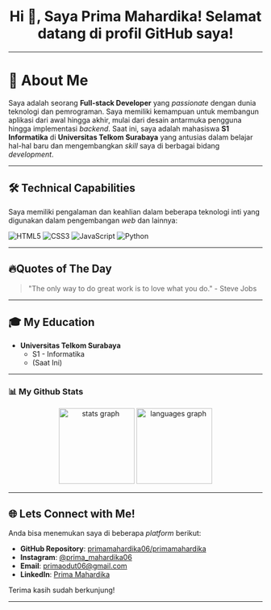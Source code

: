 <h1 align="center">
  Hi 👋, Saya Prima Mahardika! Selamat datang di profil GitHub saya!
</h1>

---

# 🚀 About Me

Saya adalah seorang **Full-stack Developer** yang _passionate_ dengan dunia teknologi dan pemrograman. Saya memiliki kemampuan untuk membangun aplikasi dari awal hingga akhir, mulai dari desain antarmuka pengguna hingga implementasi _backend_. Saat ini, saya adalah mahasiswa **S1 Informatika** di **Universitas Telkom Surabaya** yang antusias dalam belajar hal-hal baru dan mengembangkan _skill_ saya di berbagai bidang _development_.

---

## 🛠️ Technical Capabilities

Saya memiliki pengalaman dan keahlian dalam beberapa teknologi inti yang digunakan dalam pengembangan _web_ dan lainnya:

<p align="left">
  <img src="https://img.shields.io/badge/HTML5-E34F26?style=for-the-badge&logo=html5&logoColor=white" alt="HTML5" />
  <img src="https://img.shields.io/badge/CSS3-1572B6?style=for-the-badge&logo=css3&logoColor=white" alt="CSS3" />
  <img src="https://img.shields.io/badge/JavaScript-F7DF1E?style=for-the-badge&logo=javascript&logoColor=black" alt="JavaScript" />
  <img src="https://img.shields.io/badge/Python-3776AB?style=for-the-badge&logo=python&logoColor=white" alt="Python" />
</p>

---

## 🔥Quotes of The Day 

> "The only way to do great work is to love what you do." - Steve Jobs

---

## 🎓 My Education

* **Universitas Telkom Surabaya**
    * S1 - Informatika
    * (Saat Ini)

---

### 📊 My Github Stats

<div align="center">
  <img src="https://github-readme-stats.vercel.app/api?username=primamahardika06&hide_title=false&hide_rank=false&show_icons=true&include_all_commits=true&count_private=true&disable_animations=false&theme=dracula&locale=en&hide_border=false&order=1" height="150" alt="stats graph"  />
  <img src="https://github-readme-stats.vercel.app/api/top-langs?username=primamahardika06&locale=en&hide_title=false&layout=compact&card_width=320&langs_count=5&theme=dracula&hide_border=false&order=2" height="150" alt="languages graph"  />
</div>

---

## 🌐 Lets Connect with Me!

Anda bisa menemukan saya di beberapa _platform_ berikut:

* **GitHub Repository**: [primamahardika06/primamahardika](https://github.com/primamahardika06/primamahardika.git)
* **Instagram**: [@prima_mahardika06](https://www.instagram.com/prima_mahardika06/)
* **Email**: [primaodut06@gmail.com](mailto:primaodut06@gmail.com)
* **LinkedIn**: [Prima Mahardika](https://www.linkedin.com/in/prima-mahardika-7281ab345)

Terima kasih sudah berkunjung!

---

